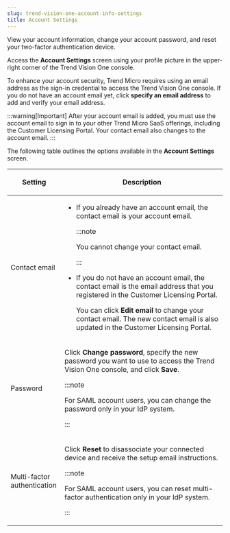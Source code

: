 ```yaml
---
slug: trend-vision-one-account-info-settings
title: Account Settings
---
```


View your account information, change your account password, and reset your two-factor authentication device.

Access the **Account Settings** screen using your profile picture in the upper-right corner of the Trend Vision One console.

To enhance your account security, Trend Micro requires using an email address as the sign-in credential to access the Trend Vision One console. If you do not have an account email yet, click **specify an email address** to add and verify your email address.

:::warning[Important]
After your account email is added, you must use the account email to sign in to your other Trend Micro SaaS offerings, including the Customer Licensing Portal. Your contact email also changes to the account email.
:::

The following table outlines the options available in the **Account Settings** screen.

<table>
<colgroup>
<col style="width: 25%" />
<col style="width: 75%" />
</colgroup>
<thead>
<tr>
<th><p>Setting</p></th>
<th><p>Description</p></th>
</tr>
</thead>
<tbody>
<tr>
<td><p>Contact email</p></td>
<td><ul>
<li><p>If you already have an account email, the contact email is your account email.</p>


:::note

<p>You cannot change your contact email.</p>


:::

</li>
<li><p>If you do not have an account email, the contact email is the email address that you registered in the Customer Licensing Portal.</p>
<p>You can click <strong>Edit email</strong> to change your contact email. The new contact email is also updated in the Customer Licensing Portal.</p></li>
</ul></td>
</tr>
<tr>
<td><p>Password</p></td>
<td><p>Click <strong>Change password</strong>, specify the new password you want to use to access the Trend Vision One console, and click <strong>Save</strong>.</p>


:::note

<p>For SAML account users, you can change the password only in your IdP system.</p>


:::

</td>
</tr>
<tr>
<td><p>Multi-factor authentication</p></td>
<td><p>Click <strong>Reset</strong> to disassociate your connected device and receive the setup email instructions.</p>


:::note

<p>For SAML account users, you can reset multi-factor authentication only in your IdP system.</p>


:::

</td>
</tr>
</tbody>
</table>
